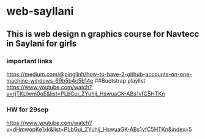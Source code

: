 # web-sayllani
## This is web design n graphics course for Navtecc in Saylani for girls
### important links
<https://medium.com/@pinglinh/how-to-have-2-github-accounts-on-one-machine-windows-69b5b4c5b14e>
##Bootstrap playlist
<https://www.youtube.com/watch?v=rjTKLIwm0oE&list=PLbGui_ZYuhij_HswuaGK-ABs1vfC5HTKn>

### HW for 29sep
<https://www.youtube.com/watch?v=dHmwopKe1xk&list=PLbGui_ZYuhij_HswuaGK-ABs1vfC5HTKn&index=5>

